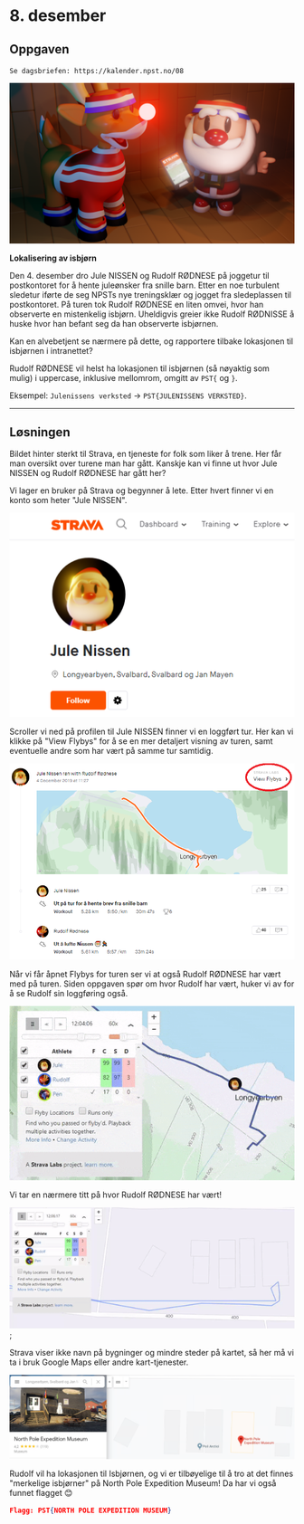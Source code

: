 # 8. desember

## Oppgaven

    Se dagsbriefen: https://kalender.npst.no/08

<p><img src="./assets/strava.png" alt="Rudolf Rødnese og Jule Nissen klare for løpetur" title="Rudolf Rødnese og Jule Nissen klare for løpetur\"></p><p><strong>Lokalisering av isbjørn</strong></p><p>Den 4. desember dro Jule NISSEN og Rudolf RØDNESE på joggetur til postkontoret for å hente juleønsker fra snille barn. Etter en noe turbulent sledetur iførte de seg NPSTs nye treningsklær og jogget fra sledeplassen til postkontoret. På turen tok Rudolf RØDNESE en liten omvei, hvor han observerte en mistenkelig isbjørn. Uheldigvis greier ikke Rudolf RØDNISSE å huske hvor han befant seg da han observerte isbjørnen.</p><p>Kan en alvebetjent se nærmere på dette, og rapportere tilbake lokasjonen til isbjørnen i intranettet?</p><p>Rudolf RØDNESE vil helst ha lokasjonen til isbjørnen (så nøyaktig som mulig) i uppercase, inklusive mellomrom, omgitt av <code>PST{</code> og <code>}</code>.</p><p>Eksempel: <code>Julenissens verksted</code> → <code>PST{JULENISSENS VERKSTED}</code>.</p>

---

## Løsningen

Bildet hinter sterkt til Strava, en tjeneste for folk som liker å trene. Her får man oversikt over turene man har gått. Kanskje kan vi finne ut hvor Jule NISSEN og Rudolf RØDNESE har gått her?

Vi lager en bruker på Strava og begynner å lete.
Etter hvert finner vi en konto som heter "Jule NISSEN".

![./assets/screen1.png](./assets/screen1.png)

Scroller vi ned på profilen til Jule NISSEN finner vi en loggført tur.
Her kan vi klikke på "View Flybys" for å se en mer detaljert visning av turen, samt eventuelle andre som har vært på samme tur samtidig.

![./assets/screen2.png](./assets/screen2.png)

Når vi får åpnet Flybys for turen ser vi at også Rudolf RØDNESE har vært med på turen. Siden oppgaven spør om hvor Rudolf har vært, huker vi av for å se Rudolf sin loggføring også.

![./assets/strava1.gif](./assets/strava1.gif)

Vi tar en nærmere titt på hvor Rudolf RØDNESE har vært!

![./assets/strava2.gif](./assets/strava2.gif);

Strava viser ikke navn på bygninger og mindre steder på kartet, så her må vi ta i bruk Google Maps eller andre kart-tjenester.

![./assets/screen3.png](./assets/screen3.png)

Rudolf vil ha lokasjonen til Isbjørnen, og vi er tilbøyelige til å tro at det finnes "merkelige isbjørner" på North Pole Expedition Museum! Da har vi også funnet flagget 😊

```json
Flagg: PST{NORTH POLE EXPEDITION MUSEUM}
```
